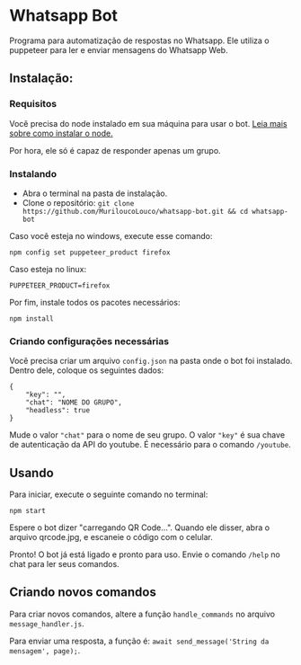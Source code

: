 # Whatsapp Bot

Programa para automatização de respostas no Whatsapp. Ele utiliza o puppeteer para ler e enviar mensagens do Whatsapp Web.

## Instalação:

### Requisitos

Você precisa do node instalado em sua máquina para usar o bot. [Leia mais sobre como instalar o node.](https://nodejs.org/pt-br/)

Por hora, ele só é capaz de responder apenas um grupo.

### Instalando

* Abra o terminal na pasta de instalação.
* Clone o repositório: `git clone https://github.com/MuriloucoLouco/whatsapp-bot.git && cd whatsapp-bot`

Caso você esteja no windows, execute esse comando:

`npm config set puppeteer_product firefox`

Caso esteja no linux:

`PUPPETEER_PRODUCT=firefox`

Por fim, instale todos os pacotes necessários:

`npm install`

### Criando configurações necessárias

Você precisa criar um arquivo `config.json` na pasta onde o bot foi instalado.
Dentro dele, coloque os seguintes dados:

```
{
	"key": "",
	"chat": "NOME DO GRUPO",
	"headless": true
}
```

Mude o valor `"chat"` para o nome de seu grupo.
O valor `"key"` é sua chave de autenticação da API do youtube. É necessário para o comando `/youtube`.

## Usando

Para iniciar, execute o seguinte comando no terminal:

`npm start`

Espere o bot dizer "carregando QR Code...". Quando ele disser, abra o arquivo qrcode.jpg, e escaneie o código com o celular.

Pronto! O bot já está ligado e pronto para uso. Envie o comando `/help` no chat para ler seus comandos.

## Criando novos comandos

Para criar novos comandos, altere a função `handle_commands` no arquivo `message_handler.js`.

Para enviar uma resposta, a função é: `await send_message('String da mensagem', page);`.
